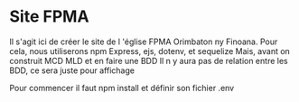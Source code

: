 # Site FPMA 

Il s'agit ici de créer le site de l 'église FPMA Orimbaton ny Finoana.
Pour cela, nous utiliserons npm Express, ejs, dotenv, et sequelize 
Mais, avant on construit MCD MLD et en faire une BDD
Il n y aura pas de relation entre les BDD, ce sera juste pour affichage

Pour commencer il faut npm install et définir son fichier .env

<!-- # Partie Back

## les entités (ref: poo & héritage)

    REFLEXION : date, description
    PERICOP : date, titre, description, couleur
    EDITO : descrition
    DIARY : date début, date fin, description

# Partie Front -->
